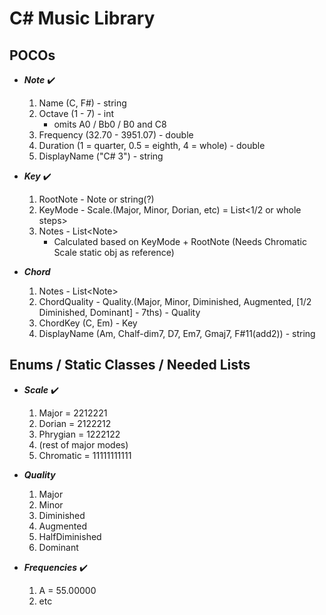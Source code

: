 # C# Music Library

## POCOs

* ***Note*** :heavy_check_mark:
    1. Name (C, F#) - string
    2. Octave (1 - 7) - int
        * omits A0 / Bb0 / B0 and C8
    3. Frequency (32.70 - 3951.07) - double
    4. Duration (1 = quarter, 0.5 = eighth, 4 = whole) - double
    5. DisplayName ("C# 3") - string

* ***Key*** :heavy_check_mark:
    1. RootNote - Note or string(?)
    2. KeyMode - Scale.(Major, Minor, Dorian, etc) = List<1/2 or whole steps>
    3. Notes - List\<Note>
        * Calculated based on KeyMode + RootNote (Needs Chromatic Scale static obj as reference)

* ***Chord***
    1. Notes - List\<Note>
    2. ChordQuality - Quality.(Major, Minor, Diminished, Augmented, [1/2 Diminished, Dominant] - 7ths) - Quality
    3. ChordKey (C, Em) - Key
    4. DisplayName (Am, Chalf-dim7, D7, Em7, Gmaj7, F#11(add2)) - string

## Enums / Static Classes / Needed Lists

* ***Scale*** :heavy_check_mark:
    1. Major = 2212221
    2. Dorian = 2122212
    3. Phrygian = 1222122
    4. (rest of major modes)
    5. Chromatic = 11111111111

* ***Quality***
    1. Major
    2. Minor
    3. Diminished
    4. Augmented
    5. HalfDiminished
    6. Dominant

* ***Frequencies*** :heavy_check_mark:
    1. A = 55.00000
    2. etc

